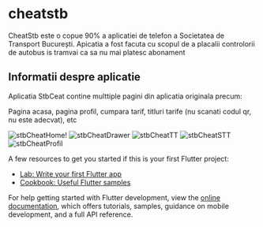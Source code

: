 # cheatstb

CheatStb este o copue 90% a aplicatiei de telefon a Societatea de Transport București.
Apicatia a fost facuta cu scopul de a placalii controlorii de autobus is tramvai ca sa nu mai platesc abonament

## Informatii despre aplicatie

Aplicatia StbCeat contine multtiple pagini din aplicatia originala precum:

Pagina acasa, pagina profil, cumpara tarif, titluri tarife (nu scanati codul qr, nu este adecvat), etc

![stbCheatHome](https://github.com/user-attachments/assets/69a97667-f71e-404f-bba2-f583a585e972)!    ![stbCheatDrawer](https://github.com/user-attachments/assets/46199bf7-4d39-480b-9377-c5028bd2f31f)   ![stbCheatTT](https://github.com/user-attachments/assets/0e5084b9-5e89-4494-9a98-a6011ad3b147)   ![stbCheatSTT](https://github.com/user-attachments/assets/1d830c0e-802b-426f-aac1-8d314f7e490c)   ![stbCheatProfil](https://github.com/user-attachments/assets/19b7a948-d59f-4635-a122-c9042f83856a)   









A few resources to get you started if this is your first Flutter project:

- [Lab: Write your first Flutter app](https://docs.flutter.dev/get-started/codelab)
- [Cookbook: Useful Flutter samples](https://docs.flutter.dev/cookbook)

For help getting started with Flutter development, view the
[online documentation](https://docs.flutter.dev/), which offers tutorials,
samples, guidance on mobile development, and a full API reference.
